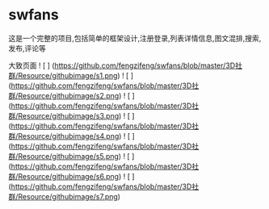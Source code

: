 # swfans
这是一个完整的项目,包括简单的框架设计,注册登录,列表详情信息,图文混排,搜索,发布,评论等

大致页面
! [ ] (https://github.com/fengzifeng/swfans/blob/master/3D社群/Resource/githubimage/s1.png)
! [ ] (https://github.com/fengzifeng/swfans/blob/master/3D社群/Resource/githubimage/s2.png)
! [ ] (https://github.com/fengzifeng/swfans/blob/master/3D社群/Resource/githubimage/s3.png)
! [ ] (https://github.com/fengzifeng/swfans/blob/master/3D社群/Resource/githubimage/s4.png)
! [ ] (https://github.com/fengzifeng/swfans/blob/master/3D社群/Resource/githubimage/s5.png)
! [ ] (https://github.com/fengzifeng/swfans/blob/master/3D社群/Resource/githubimage/s6.png)
! [ ] (https://github.com/fengzifeng/swfans/blob/master/3D社群/Resource/githubimage/s7.png)
